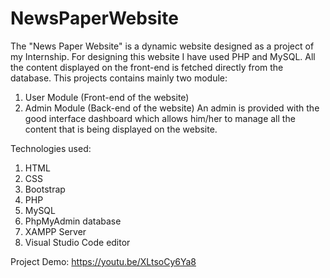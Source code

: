 ﻿# NewsPaperWebsite
The "News Paper Website" is a dynamic website designed as a project of my Internship. For designing this website I have used PHP and MySQL. All the content displayed on the front-end is fetched directly from the database. This projects contains mainly two module:
1) User Module (Front-end of the website)
2) Admin Module (Back-end of the website)
An admin is provided with the good interface dashboard which allows him/her to manage all the content that is being displayed on the website.

Technologies used:
1) HTML
2) CSS
3) Bootstrap
4) PHP
5) MySQL
6) PhpMyAdmin database
7) XAMPP Server
8) Visual Studio Code editor

Project Demo: https://youtu.be/XLtsoCy6Ya8
